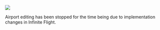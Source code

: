 <img src="https://raw.githubusercontent.com/InfiniteFlightAirportEditing/Airports/master/ifae-banner.png" />

Airport editing has been stopped for the time being due to implementation changes in Infinite Flight.
